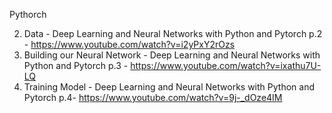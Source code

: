 Pythorch

2. Data - Deep Learning and Neural Networks with Python and Pytorch p.2 - https://www.youtube.com/watch?v=i2yPxY2rOzs
3. Building our Neural Network - Deep Learning and Neural Networks with Python and Pytorch p.3 - https://www.youtube.com/watch?v=ixathu7U-LQ
4. Training Model - Deep Learning and Neural Networks with Python and Pytorch p.4- https://www.youtube.com/watch?v=9j-_dOze4IM

